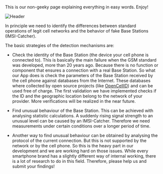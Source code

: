 This is our non-geeky page explaining everything in easy words. Enjoy!

![Header](https://github.com/SecUpwN/Android-IMSI-Catcher-Detector/blob/master/DOCUMENTATION/GeneralOverview_Header.jpg)

In principle we need to identify the differences between standard operations of legit cell networks and the behavior of fake Base Stations (IMSI-Catcher). 

The basic strategies of the detection mechanisms are:

* Check the identity of the Base Station (the device your cell phone is connected to).
This is basically the main failure when the GSM standard was developed, more than 20 years ago. Because there is no function or component that ensures a connection with a real Base Station. 
So what our App does is check the parameters of the Base Station received by the cell phone against databases from the Internet. These databases where collected by open source projects (like [OpenCellID](http://opencellid.org/)) and can be used free of charge. 
The first validation we have implemented checks if the ID and the geographic location belong to the network of your provider. More verifications will be realized in the near future.

* Find unusual behaviour of the Base Station. This can be achieved with analysing statistic calculations. 
A suddenly rising signal strength to an unusual level can be caused by an IMSI-Catcher. Therefore we need measurements under certain conditions over a longer period of time. 

* Another way to find unusual behaviour can be obtained by analysing the protocol of the current connection. But this is not supported by the network or by the cell phone.  So this is the heavy part in our development and we are working hard on those issues. While every smartphone brand has a slightly different way of internal working, there is a lot of research to do in this field. Therefore, please help us and submit your findings!
